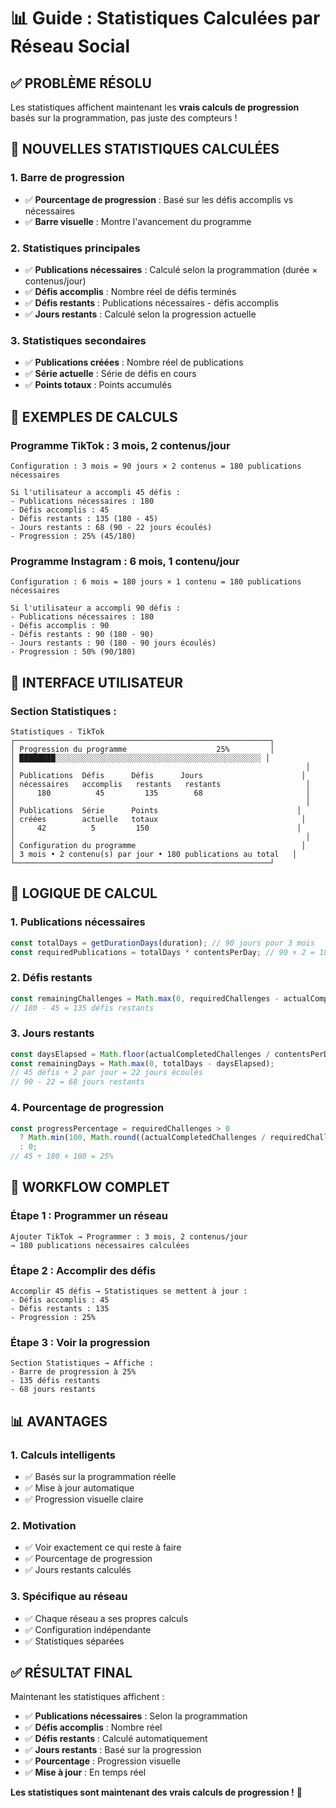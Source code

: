# 📊 Guide : Statistiques Calculées par Réseau Social

## ✅ **PROBLÈME RÉSOLU**

Les statistiques affichent maintenant les **vrais calculs de progression** basés sur la programmation, pas juste des compteurs !

## 🎯 **NOUVELLES STATISTIQUES CALCULÉES**

### **1. Barre de progression**
- ✅ **Pourcentage de progression** : Basé sur les défis accomplis vs nécessaires
- ✅ **Barre visuelle** : Montre l'avancement du programme

### **2. Statistiques principales**
- ✅ **Publications nécessaires** : Calculé selon la programmation (durée × contenus/jour)
- ✅ **Défis accomplis** : Nombre réel de défis terminés
- ✅ **Défis restants** : Publications nécessaires - défis accomplis
- ✅ **Jours restants** : Calculé selon la progression actuelle

### **3. Statistiques secondaires**
- ✅ **Publications créées** : Nombre réel de publications
- ✅ **Série actuelle** : Série de défis en cours
- ✅ **Points totaux** : Points accumulés

## 🧮 **EXEMPLES DE CALCULS**

### **Programme TikTok : 3 mois, 2 contenus/jour**
```
Configuration : 3 mois = 90 jours × 2 contenus = 180 publications nécessaires

Si l'utilisateur a accompli 45 défis :
- Publications nécessaires : 180
- Défis accomplis : 45
- Défis restants : 135 (180 - 45)
- Jours restants : 68 (90 - 22 jours écoulés)
- Progression : 25% (45/180)
```

### **Programme Instagram : 6 mois, 1 contenu/jour**
```
Configuration : 6 mois = 180 jours × 1 contenu = 180 publications nécessaires

Si l'utilisateur a accompli 90 défis :
- Publications nécessaires : 180
- Défis accomplis : 90
- Défis restants : 90 (180 - 90)
- Jours restants : 90 (180 - 90 jours écoulés)
- Progression : 50% (90/180)
```

## 🎨 **INTERFACE UTILISATEUR**

### **Section Statistiques :**
```
Statistiques - TikTok
┌─────────────────────────────────────────────────────────┐
│ Progression du programme                    25%         │
│ ████████░░░░░░░░░░░░░░░░░░░░░░░░░░░░░░░░░░░░░░░░░░░░░░ │
│                                                                 │
│ Publications  Défis      Défis      Jours                      │
│ nécessaires   accomplis   restants   restants                   │
│     180          45         135        68                       │
│                                                                 │
│ Publications  Série      Points                               │
│ créées        actuelle   totaux                                │
│     42          5         150                                 │
│                                                                 │
│ Configuration du programme                                     │
│ 3 mois • 2 contenu(s) par jour • 180 publications au total   │
└─────────────────────────────────────────────────────────┘
```

## 🔧 **LOGIQUE DE CALCUL**

### **1. Publications nécessaires**
```typescript
const totalDays = getDurationDays(duration); // 90 jours pour 3 mois
const requiredPublications = totalDays * contentsPerDay; // 90 × 2 = 180
```

### **2. Défis restants**
```typescript
const remainingChallenges = Math.max(0, requiredChallenges - actualCompletedChallenges);
// 180 - 45 = 135 défis restants
```

### **3. Jours restants**
```typescript
const daysElapsed = Math.floor(actualCompletedChallenges / contentsPerDay);
const remainingDays = Math.max(0, totalDays - daysElapsed);
// 45 défis ÷ 2 par jour = 22 jours écoulés
// 90 - 22 = 68 jours restants
```

### **4. Pourcentage de progression**
```typescript
const progressPercentage = requiredChallenges > 0 
  ? Math.min(100, Math.round((actualCompletedChallenges / requiredChallenges) * 100))
  : 0;
// 45 ÷ 180 × 100 = 25%
```

## 🚀 **WORKFLOW COMPLET**

### **Étape 1 : Programmer un réseau**
```
Ajouter TikTok → Programmer : 3 mois, 2 contenus/jour
→ 180 publications nécessaires calculées
```

### **Étape 2 : Accomplir des défis**
```
Accomplir 45 défis → Statistiques se mettent à jour :
- Défis accomplis : 45
- Défis restants : 135
- Progression : 25%
```

### **Étape 3 : Voir la progression**
```
Section Statistiques → Affiche :
- Barre de progression à 25%
- 135 défis restants
- 68 jours restants
```

## 📊 **AVANTAGES**

### **1. Calculs intelligents**
- ✅ Basés sur la programmation réelle
- ✅ Mise à jour automatique
- ✅ Progression visuelle claire

### **2. Motivation**
- ✅ Voir exactement ce qui reste à faire
- ✅ Pourcentage de progression
- ✅ Jours restants calculés

### **3. Spécifique au réseau**
- ✅ Chaque réseau a ses propres calculs
- ✅ Configuration indépendante
- ✅ Statistiques séparées

## ✅ **RÉSULTAT FINAL**

Maintenant les statistiques affichent :
- ✅ **Publications nécessaires** : Selon la programmation
- ✅ **Défis accomplis** : Nombre réel
- ✅ **Défis restants** : Calculé automatiquement
- ✅ **Jours restants** : Basé sur la progression
- ✅ **Pourcentage** : Progression visuelle
- ✅ **Mise à jour** : En temps réel

**Les statistiques sont maintenant des vrais calculs de progression !** 🎉
